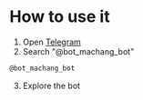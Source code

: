 # How to use it
1. Open [Telegram](https://desktop.telegram.org/)
2. Search "@bot_machang_bot"
```bash
@bot_machang_bot
```
3. Explore the bot